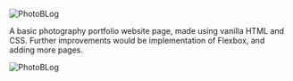 ![PhotoBLog](https://raw.githubusercontent.com/Afrokk/Mini-WebDev-Projects/main/Photo%20Portfolio/image.png)

A basic photography portfolio website page, made using vanilla HTML and CSS. Further improvements would be implementation of Flexbox, and adding more pages. 

![PhotoBLog](https://raw.githubusercontent.com/Afrokk/Mini-WebDev-Projects/main/Photo%20Portfolio/image2.png)
